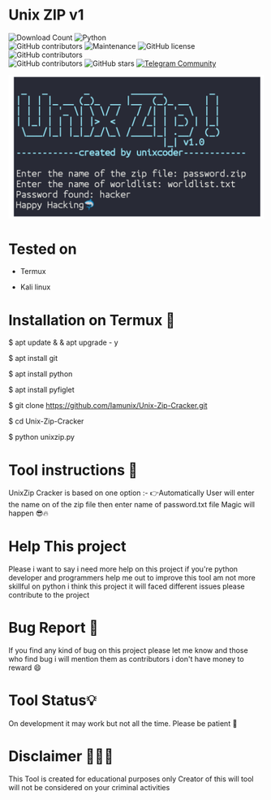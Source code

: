 # Unix ZIP v1
 ![Download Count](https://img.shields.io/github/downloads/Iamunix/Unix-Zip-Cracker/total)
![Python](https://img.shields.io/badge/python-3-blue)                      
![GitHub contributors](https://img.shields.io/github/contributors/Iamunix/Unix-Zip-Cracker )
![Maintenance](https://img.shields.io/maintenance/yes/2023)
  ![GitHub license](https://img.shields.io/github/license/Iamunix/Unix-Zip-Cracker)
![GitHub contributors](https://img.shields.io/github/contributors/Iamunix/Unix-Zip-Cracker)  
 ![GitHub contributors](https://img.shields.io/github/contributors/Iamunix/Unix-Zip-Cracker)
     ![GitHub stars](https://img.shields.io/github/stars/Iamunix/Unix-Zip-Cracker?style=social)
[![Telegram Community](https://img.shields.io/badge/Telegram-Community-blue.svg?logo=telegram)](https://t.me/iamunixtzproject)  


 ![UnixZip Cracker banner](https://github.com/Iamunix/Unix-Zip-Cracker/blob/main/unixzip-cracker.jpg)

# Tested on
- Termux 

- Kali linux 

# Installation on Termux 📱

$ apt update & & apt upgrade - y

$ apt install git 

$ apt install python 

$ apt install pyfiglet 

$ git clone https://github.com/Iamunix/Unix-Zip-Cracker.git

$ cd Unix-Zip-Cracker  

$ python unixzip.py

# Tool instructions 📖
UnixZip Cracker is based on one option :-
👉Automatically 
User will enter the name on of the zip file then enter name of password.txt file Magic will happen 😎🔥

# Help This project 
Please i want to say i need more help on this project if you're python developer and programmers help me out to improve this tool am not more skillful on python i think this project it will faced different issues please contribute to the project  

# Bug Report 🐞
If you find any kind of bug on this project please let me know and those who find bug i will mention them as contributors i don't have money to reward 😄

# Tool Status💡
On development it may work but not all the time. Please be patient 🙏

# Disclaimer 👮🏿‍♂️
This Tool is created for educational purposes only  Creator of this will tool will not be considered on your criminal activities  
